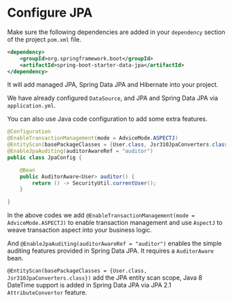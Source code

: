 # Configure JPA

Make sure the following dependencies are added in your `dependency` section of the project `pom.xml` file.

```xml
<dependency>
	<groupId>org.springframework.boot</groupId>
	<artifactId>spring-boot-starter-data-jpa</artifactId>
</dependency>
```

It will add managed JPA, Spring Data JPA and Hibernate into your project.

We have already configured `DataSource`, and JPA and Spring Data JPA via `application.yml`.

You can also use Java code configuration to add some extra features.

```java
@Configuration
@EnableTransactionManagement(mode = AdviceMode.ASPECTJ)
@EntityScan(basePackageClasses = {User.class, Jsr310JpaConverters.class})
@EnableJpaAuditing(auditorAwareRef = "auditor")
public class JpaConfig {

    @Bean
    public AuditorAware<User> auditor() {
        return () -> SecurityUtil.currentUser();
    }

}
```

In the above codes we add `@EnableTransactionManagement(mode = AdviceMode.ASPECTJ)` to enable transaction management and use `AspectJ` to weave transaction aspect into your business logic.

And `@EnableJpaAuditing(auditorAwareRef = "auditor")` enables the simple auditing features provided in Spring Data JPA. It requires a `AuditorAware` bean.

`@EntityScan(basePackageClasses = {User.class, Jsr310JpaConverters.class})` add the JPA entity scan scope, Java 8 DateTime support is added in Spring Data JPA via JPA 2.1 `AttributeConvertor` feature.

 